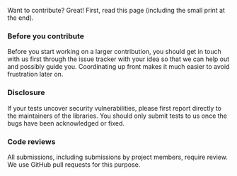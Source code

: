 Want to contribute? Great! First, read this page (including the small print at
the end).

### Before you contribute
Before you start working on a larger contribution, you should get in touch with
us first through the issue tracker with your idea so that we can help out and
possibly guide you. Coordinating up front makes it much easier to avoid
frustration later on.

### Disclosure
If your tests uncover security vulnerabilities, please first report directly to
the maintainers of the libraries. You should only submit tests to us once the
bugs have been acknowledged or fixed.

### Code reviews
All submissions, including submissions by project members, require review. We
use GitHub pull requests for this purpose.
